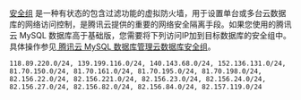 [安全组](https://cloud.tencent.com/document/product/213/12452) 是一种有状态的包含过滤功能的虚拟防火墙，用于设置单台或多台云数据库的网络访问控制，是腾讯云提供的重要的网络安全隔离手段。如果您使用的腾讯云 MySQL 数据库高于基础版，您需要将下列访问IP加到目标数据库的安全组中。具体操作参见[ 腾讯云 MySQL 数据库管理云数据库安全组](https://cloud.tencent.com/document/product/236/9537)。
```
118.89.220.0/24, 139.199.116.0/24, 140.143.68.0/24, 152.136.131.0/24, 81.70.150.0/24, 81.70.161.0/24, 81.70.195.0/24, 81.70.198.0/24, 82.156.22.0/24, 82.156.221.0/24, 82.156.23.0/24, 82.156.24.0/24, 82.156.27.0/24, 82.156.82.0/24, 82.156.84.0/24, 82.157.119.0/24
```
